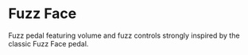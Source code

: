 # Fuzz Face
Fuzz pedal featuring volume and fuzz controls strongly inspired by the classic Fuzz Face pedal.
